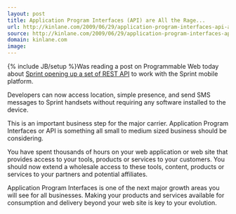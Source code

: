 ```yaml
---
layout: post
title: Application Program Interfaces (API) are All the Rage...
url: http://kinlane.com/2009/06/29/application-program-interfaces-api-are-all-the-rage/
source: http://kinlane.com/2009/06/29/application-program-interfaces-api-are-all-the-rage/
domain: kinlane.com
image: 
---
```

{% include JB/setup %}Was reading a post on Programmable Web today about <a href="http://blog.programmableweb.com/2009/06/29/sprint-opens-api-gets-openly-restful/">Sprint opening up a set of REST API</a> to work with the Sprint mobile platform.<p></p>
Developers can now access location, simple presence, and send SMS messages to Sprint handsets without requiring any software installed to the device.<p></p>
This is an important business step for the major carrier. Application Program Interfaces or API is something all small to medium sized business should be considering.<p></p>
You have spent thousands of hours on your web application or web site that provides access to your tools, products or services to your customers. You should now extend a wholesale access to these tools, content, products or services to your partners and potential affiliates.<p></p>
Application Program Interfaces is one of the next major growth areas you will see for all businesses. Making your products and services available for consumption and delivery beyond your web site is key to your evolution.
